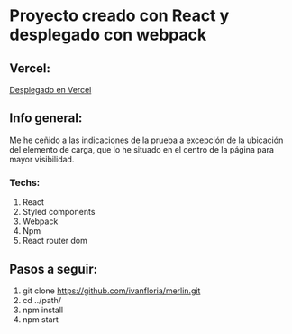# Proyecto creado con React y desplegado con webpack

## Vercel:
[Desplegado en Vercel](https://merlin-mva5ljk5x-ivanflorias-projects.vercel.app/)

## Info general:
Me he ceñido a las indicaciones de la prueba a excepción de la ubicación del elemento de carga, que lo he situado en el centro de la página para mayor visibilidad.

### Techs:
1. React
2. Styled components
3. Webpack
4. Npm
5. React router dom

## Pasos a seguir:
1. git clone https://github.com/ivanfloria/merlin.git
2. cd ../path/
3. npm install
4. npm start
